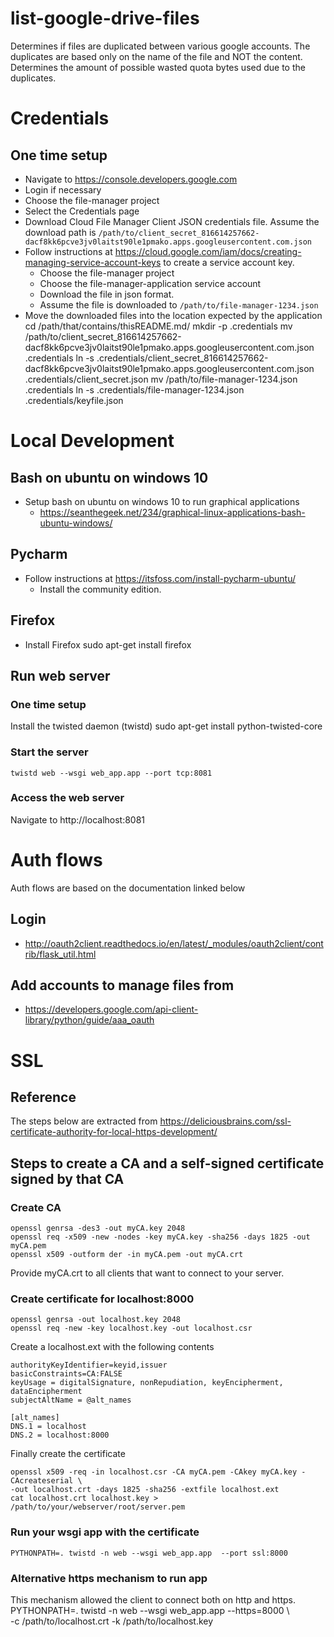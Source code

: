 # list-google-drive-files
Determines if files are duplicated between various google accounts. The duplicates are based only on the name of the file and NOT the content.
Determines the amount of possible wasted quota bytes used due to the duplicates.

# Credentials
## One time setup
* Navigate to https://console.developers.google.com
* Login if necessary
* Choose the file-manager project
* Select the Credentials page
* Download Cloud File Manager Client JSON credentials file. Assume the download path is 
  ```/path/to/client_secret_816614257662-dacf8kk6pcve3jv0laitst90le1pmako.apps.googleusercontent.com.json```
* Follow instructions at https://cloud.google.com/iam/docs/creating-managing-service-account-keys to create a service 
  account key.
    * Choose the file-manager project
    * Choose the file-manager-application service account
    * Download the file in json format.
    * Assume the file is downloaded to ```/path/to/file-manager-1234.json```
* Move the downloaded files into the location expected by the application
    cd /path/that/contains/thisREADME.md/
    mkdir -p .credentials
    mv /path/to/client_secret_816614257662-dacf8kk6pcve3jv0laitst90le1pmako.apps.googleusercontent.com.json .credentials
    ln -s .credentials/client_secret_816614257662-dacf8kk6pcve3jv0laitst90le1pmako.apps.googleusercontent.com.json .credentials/client_secret.json
    mv /path/to/file-manager-1234.json .credentials
    ln -s .credentials/file-manager-1234.json .credentials/keyfile.json

# Local Development
## Bash on ubuntu on windows 10
* Setup bash on ubuntu on windows 10 to run graphical applications
    * https://seanthegeek.net/234/graphical-linux-applications-bash-ubuntu-windows/
## Pycharm
* Follow instructions at https://itsfoss.com/install-pycharm-ubuntu/
    * Install the community edition.
## Firefox
* Install Firefox
    sudo apt-get install firefox
## Run web server
### One time setup
Install the twisted daemon (twistd)
    sudo apt-get install python-twisted-core

### Start the server
    twistd web --wsgi web_app.app --port tcp:8081

### Access the web server
Navigate to http://localhost:8081

# Auth flows
Auth flows are based on the documentation linked below
## Login
* http://oauth2client.readthedocs.io/en/latest/_modules/oauth2client/contrib/flask_util.html
## Add accounts to manage files from
* https://developers.google.com/api-client-library/python/guide/aaa_oauth

# SSL
## Reference
The steps below are extracted from https://deliciousbrains.com/ssl-certificate-authority-for-local-https-development/

## Steps to create a CA and a self-signed certificate signed by that CA
### Create CA 
    openssl genrsa -des3 -out myCA.key 2048
    openssl req -x509 -new -nodes -key myCA.key -sha256 -days 1825 -out myCA.pem
    openssl x509 -outform der -in myCA.pem -out myCA.crt
    
Provide myCA.crt to all clients that want to connect to your server.
### Create certificate for localhost:8000
    openssl genrsa -out localhost.key 2048
    openssl req -new -key localhost.key -out localhost.csr

Create a localhost.ext with the following contents

    authorityKeyIdentifier=keyid,issuer
    basicConstraints=CA:FALSE
    keyUsage = digitalSignature, nonRepudiation, keyEncipherment, dataEncipherment
    subjectAltName = @alt_names

    [alt_names]
    DNS.1 = localhost
    DNS.2 = localhost:8000

Finally create the certificate

    openssl x509 -req -in localhost.csr -CA myCA.pem -CAkey myCA.key -CAcreateserial \
    -out localhost.crt -days 1825 -sha256 -extfile localhost.ext
    cat localhost.crt localhost.key > /path/to/your/webserver/root/server.pem

### Run your wsgi app with the certificate    
    PYTHONPATH=. twistd -n web --wsgi web_app.app  --port ssl:8000
    
### Alternative https mechanism to run app
This mechanism allowed the client to connect both on http and https.
    PYTHONPATH=. twistd -n  web --wsgi web_app.app  --https=8000 \    
    -c /path/to/localhost.crt -k /path/to/localhost.key    

